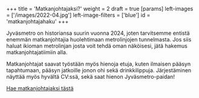+++
title = 'Matkanjohtajaksi?'
weight = 2
draft = true
[params]
  left-images = ['/images/2022-04.jpg']
  left-image-filters = ['blue']
  id = 'matkanjohtajahaku'
+++

Jyväsmetro on historiansa suurin vuonna 2024, joten tarvitsemme entistä enemmän matkanjohtajia huolehtimaan metrolinjojen tunnelmasta. Jos siis haluat ikioman metrolinjan josta voit tehdä oman näköisesi, jätä hakemus matkanjohtajatiimiin alla.

Matkanjohtajat saavat työstään myös hienoja etuja, kuten ilmaisen pääsyn tapahtumaan, pääsyn jatkoille jonon ohi sekä drinkkilippuja. Järjestäminen näyttää myös hyvältä CV:ssä, sekä saat hienon Jyväsmetro-paidan!

[Hae matkanjohtajaksi tästä](/)
